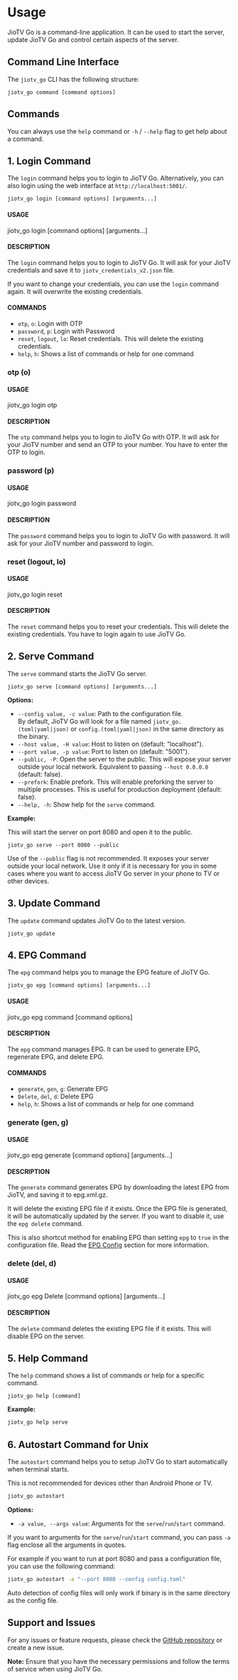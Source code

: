 # Usage

JioTV Go is a command-line application. It can be used to start the server, update JioTV Go and control certain aspects of the server.

## Command Line Interface

The `jiotv_go` CLI has the following structure:

```shell
jiotv_go command [command options]
```

## Commands

You can always use the `help` command or `-h` / `--help` flag to get help about a command.


## 1. Login Command

The `login` command helps you to login to JioTV Go. Alternatively, you can also login using the web interface at `http://localhost:5001/`.

```
jiotv_go login [command options] [arguments...]
```

#### USAGE

jiotv_go login [command options] [arguments...]

#### DESCRIPTION

The `login` command helps you to login to JioTV Go. It will ask for your JioTV credentials and save it to `jiotv_credentials_v2.json` file.

If you want to change your credentials, you can use the `login` command again. It will overwrite the existing credentials.

#### COMMANDS

- `otp`, `o`: Login with OTP
- `password`, `p`: Login with Password
- `reset`, `logout`, `lo`: Reset credentials. This will delete the existing credentials.
- `help`, `h`: Shows a list of commands or help for one command

### otp (o)

#### USAGE

jiotv_go login otp

#### DESCRIPTION

The `otp` command helps you to login to JioTV Go with OTP. It will ask for your JioTV number and send an OTP to your number. You have to enter the OTP to login.

### password (p)

#### USAGE

jiotv_go login password

#### DESCRIPTION

The `password` command helps you to login to JioTV Go with password. It will ask for your JioTV number and password to login.

### reset (logout, lo)

#### USAGE

jiotv_go login reset

#### DESCRIPTION

The `reset` command helps you to reset your credentials. This will delete the existing credentials. You have to login again to use JioTV Go.


## 2. Serve Command

The `serve` command starts the JioTV Go server.

```shell
jiotv_go serve [command options] [arguments...]
```

**Options:**

- `--config value, -c value`: Path to the configuration file.
  <br>By default, JioTV Go will look for a file named `jiotv_go.(toml|yaml|json)` or `config.(toml|yaml|json)` in the same directory as the binary.
- `--host value, -H value`: Host to listen on (default: "localhost").
- `--port value, -p value`: Port to listen on (default: "5001").
- `--public, -P`: Open the server to the public. This will expose your server outside your local network. Equivalent to passing `--host 0.0.0.0` (default: false).
- `--prefork`: Enable prefork. This will enable preforking the server to multiple processes. This is useful for production deployment (default: false).
- `--help, -h`: Show help for the `serve` command.

**Example:**

This will start the server on port 8080 and open it to the public.

```shell
jiotv_go serve --port 8080 --public
```

<div class="warning">
Use of the <code>--public</code> flag is not recommended. It exposes your server outside your local network. Use it only if it is necessary for you in some cases where you want to access JioTV Go server in your phone to TV or other devices.
</div>

## 3. Update Command

The `update` command updates JioTV Go to the latest version.

```
jiotv_go update
```

## 4. EPG Command

The `epg` command helps you to manage the EPG feature of JioTV Go.

```shell
jiotv_go epg [command options] [arguments...]
```

#### USAGE

jiotv_go epg command [command options]

#### DESCRIPTION

The `epg` command manages EPG. It can be used to generate EPG, regenerate EPG, and delete EPG.

#### COMMANDS

- `generate`, `gen`, `g`: Generate EPG
- `Delete`, `del`, `d`: Delete EPG
- `help`, `h`: Shows a list of commands or help for one command

### generate (gen, g)

#### USAGE

jiotv_go epg generate [command options] [arguments...]

#### DESCRIPTION

The `generate` command generates EPG by downloading the latest EPG from JioTV, and saving it to epg.xml.gz.

It will delete the existing EPG file if it exists. Once the EPG file is generated, it will be automatically updated by the server. If you want to disable it, use the `epg delete` command.

This is also shortcut method for enabling EPG than setting `epg` to `true` in the configuration file. Read the [EPG Config](../config.md#epg-electronic-program-guide) section for more information.

### delete (del, d)

#### USAGE

jiotv_go epg Delete [command options] [arguments...]

#### DESCRIPTION

The `delete` command deletes the existing EPG file if it exists. This will disable EPG on the server.


## 5. Help Command

The `help` command shows a list of commands or help for a specific command.

```
jiotv_go help [command]
```

**Example:**

```bash
jiotv_go help serve
```

## 6. Autostart Command for Unix

The `autostart` command helps you to setup JioTV Go to start automatically when terminal starts.

This is not recommended for devices other than Android Phone or TV.

```bash
jiotv_go autostart
```

**Options:**

- `-a value, --args value`: Arguments for the `serve`/`run`/`start` command.

If you want to arguments for the `serve`/`run`/`start` command, you can pass `-a` flag enclose all the arguments in quotes.

For example if you want to run at port 8080 and pass a configuration file, you can use the following command:

```bash
jiotv_go autostart -a "--port 8080 --config config.toml"
```

<div class="warning">

Auto detection of config files will only work if binary is in the same directory as the config file.

</div>

## Support and Issues

For any issues or feature requests, please check the [GitHub repository](https://github.com/rabilrbl/jiotv_go) or create a new issue.

**Note:** Ensure that you have the necessary permissions and follow the terms of service when using JioTV Go.
